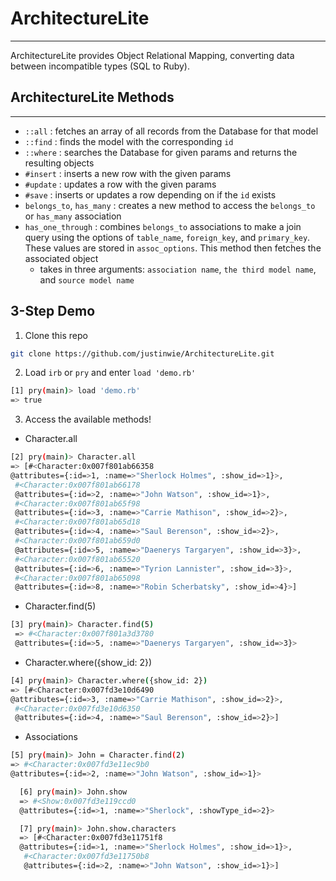 # ArchitectureLite
---
ArchitectureLite provides Object Relational Mapping, converting data between incompatible types (SQL to Ruby).

## ArchitectureLite Methods
---
- `::all` : fetches an array of all records from the Database for that model
-  `::find` : finds the model with the corresponding `id`
- `::where` : searches the Database for given params and returns the resulting objects
-  `#insert` : inserts a new row with the given params
-  `#update` : updates a row with the given params
-  `#save` : inserts or updates a row depending on if the `id` exists
- `belongs_to`, `has_many` : creates a new method to access the `belongs_to` or `has_many` association
- `has_one_through` : combines `belongs_to` associations to make a join query using the options of `table_name`, `foreign_key`, and `primary_key`. These values are stored in `assoc_options`. This method then fetches the associated object
    + takes in three arguments: `association name`, `the third model name`, and `source model name`

## 3-Step Demo

1. Clone this repo
```bash
git clone https://github.com/justinwie/ArchitectureLite.git
```
2. Load `irb` or `pry` and enter `load 'demo.rb'`
```bash
[1] pry(main)> load 'demo.rb'
=> true
```
3. Access the available methods!
  - Character.all
  ```bash
  [2] pry(main)> Character.all
  => [#<Character:0x007f801ab66358
  @attributes={:id=>1, :name=>"Sherlock Holmes", :show_id=>1}>,
   #<Character:0x007f801ab66178
   @attributes={:id=>2, :name=>"John Watson", :show_id=>1}>,
   #<Character:0x007f801ab65f98
   @attributes={:id=>3, :name=>"Carrie Mathison", :show_id=>2}>,
   #<Character:0x007f801ab65d18
   @attributes={:id=>4, :name=>"Saul Berenson", :show_id=>2}>,
   #<Character:0x007f801ab659d0
   @attributes={:id=>5, :name=>"Daenerys Targaryen", :show_id=>3}>,
   #<Character:0x007f801ab65520
   @attributes={:id=>6, :name=>"Tyrion Lannister", :show_id=>3}>,
   #<Character:0x007f801ab65098
   @attributes={:id=>8, :name=>"Robin Scherbatsky", :show_id=>4}>]
 ```
 - Character.find(5)
 ```bash
 [3] pry(main)> Character.find(5)
  => #<Character:0x007f801a3d3780
  @attributes={:id=>5, :name=>"Daenerys Targaryen", :show_id=>3}>
```
  - Character.where({show_id: 2})
```bash
[4] pry(main)> Character.where({show_id: 2})
=> [#<Character:0x007fd3e10d6490
@attributes={:id=>3, :name=>"Carrie Mathison", :show_id=>2}>,
 #<Character:0x007fd3e10d6350
 @attributes={:id=>4, :name=>"Saul Berenson", :show_id=>2}>]
```
  - Associations
  ```bash
  [5] pry(main)> John = Character.find(2)
  => #<Character:0x007fd3e11ec9b0
  @attributes={:id=>2, :name=>"John Watson", :show_id=>1}>

    [6] pry(main)> John.show
    => #<Show:0x007fd3e119ccd0
    @attributes={:id=>1, :name=>"Sherlock", :showType_id=>2}>

    [7] pry(main)> John.show.characters
    => [#<Character:0x007fd3e11751f8
    @attributes={:id=>1, :name=>"Sherlock Holmes", :show_id=>1}>,
     #<Character:0x007fd3e11750b8
     @attributes={:id=>2, :name=>"John Watson", :show_id=>1}>]
 ```
